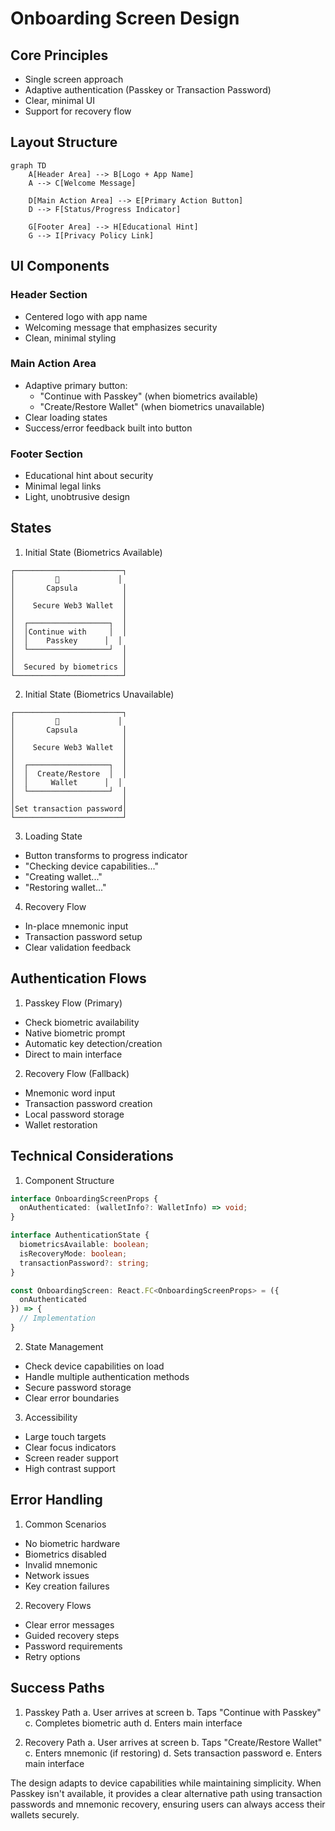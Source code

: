 # Onboarding Screen Design

## Core Principles
- Single screen approach
- Adaptive authentication (Passkey or Transaction Password)
- Clear, minimal UI
- Support for recovery flow

## Layout Structure

```mermaid
graph TD
    A[Header Area] --> B[Logo + App Name]
    A --> C[Welcome Message]
    
    D[Main Action Area] --> E[Primary Action Button]
    D --> F[Status/Progress Indicator]
    
    G[Footer Area] --> H[Educational Hint]
    G --> I[Privacy Policy Link]
```

## UI Components

### Header Section
- Centered logo with app name
- Welcoming message that emphasizes security
- Clean, minimal styling

### Main Action Area
- Adaptive primary button:
  - "Continue with Passkey" (when biometrics available)
  - "Create/Restore Wallet" (when biometrics unavailable)
- Clear loading states
- Success/error feedback built into button

### Footer Section
- Educational hint about security
- Minimal legal links
- Light, unobtrusive design

## States

1. Initial State (Biometrics Available)
```
┌────────────────────────┐
│         🌱             │
│       Capsula          │
│                        │
│    Secure Web3 Wallet  │
│                        │
│  ┌──────────────────┐  │
│  │Continue with     │  │
│  │    Passkey      │  │
│  └──────────────────┘  │
│                        │
│  Secured by biometrics │
└────────────────────────┘
```

2. Initial State (Biometrics Unavailable)
```
┌────────────────────────┐
│         🌱             │
│       Capsula          │
│                        │
│    Secure Web3 Wallet  │
│                        │
│  ┌──────────────────┐  │
│  │  Create/Restore  │  │
│  │     Wallet      │  │
│  └──────────────────┘  │
│                        │
│Set transaction password│
└────────────────────────┘
```

3. Loading State
- Button transforms to progress indicator
- "Checking device capabilities..."
- "Creating wallet..."
- "Restoring wallet..."

4. Recovery Flow
- In-place mnemonic input
- Transaction password setup
- Clear validation feedback

## Authentication Flows

1. Passkey Flow (Primary)
- Check biometric availability
- Native biometric prompt
- Automatic key detection/creation
- Direct to main interface

2. Recovery Flow (Fallback)
- Mnemonic word input
- Transaction password creation
- Local password storage
- Wallet restoration

## Technical Considerations

1. Component Structure
```typescript
interface OnboardingScreenProps {
  onAuthenticated: (walletInfo?: WalletInfo) => void;
}

interface AuthenticationState {
  biometricsAvailable: boolean;
  isRecoveryMode: boolean;
  transactionPassword?: string;
}

const OnboardingScreen: React.FC<OnboardingScreenProps> = ({
  onAuthenticated
}) => {
  // Implementation
}
```

2. State Management
- Check device capabilities on load
- Handle multiple authentication methods
- Secure password storage
- Clear error boundaries

3. Accessibility
- Large touch targets
- Clear focus indicators
- Screen reader support
- High contrast support

## Error Handling

1. Common Scenarios
- No biometric hardware
- Biometrics disabled
- Invalid mnemonic
- Network issues
- Key creation failures

2. Recovery Flows
- Clear error messages
- Guided recovery steps
- Password requirements
- Retry options

## Success Paths

1. Passkey Path
   a. User arrives at screen
   b. Taps "Continue with Passkey"
   c. Completes biometric auth
   d. Enters main interface

2. Recovery Path
   a. User arrives at screen
   b. Taps "Create/Restore Wallet"
   c. Enters mnemonic (if restoring)
   d. Sets transaction password
   e. Enters main interface

The design adapts to device capabilities while maintaining simplicity. When Passkey isn't available, it provides a clear alternative path using transaction passwords and mnemonic recovery, ensuring users can always access their wallets securely.